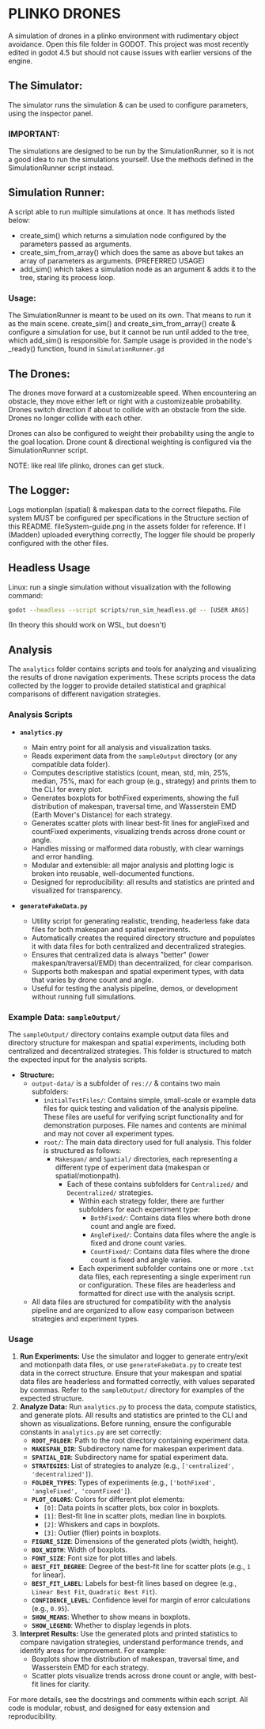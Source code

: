 # PLINKO DRONES

A simulation of drones in a plinko environment with rudimentary object avoidance.
Open this file folder in GODOT.
This project was most recently edited in godot 4.5 but should not cause issues with earlier versions of the engine.

## The Simulator:

The simulator runs the simulation & can be used to configure parameters, using the inspector panel.

### IMPORTANT:

The simulations are designed to be run by the SimulationRunner, so it is not a good idea to run the simulations yourself.
Use the methods defined in the SimulationRunner script instead.

## Simulation Runner:

A script able to run multiple simulations at once. It has methods listed below:

- create_sim() which returns a simulation node configured by the parameters passed as arguments.
- create_sim_from_array() which does the same as above but takes an array of parameters as arguments. (PREFERRED USAGE)
- add_sim() which takes a simulation node as an argument & adds it to the tree, staring its process loop.

### Usage:

The SimulationRunner is meant to be used on its own. That means to run it as the main scene.
create_sim() and create_sim_from_array() create & configure a simulation for use, but it cannot be run until added to the tree, which add_sim() is responsible for.
Sample usage is provided in the node's _ready() function, found in `SimulationRunner.gd`

## The Drones:

The drones move forward at a customizeable speed.
When encountering an obstacle, they move either left or right with a customizeable probability.
Drones switch direction if about to collide with an obstacle from the side.
Drones no longer collide with each other.

Drones can also be configured to weight their probability using the angle to the goal location.
Drone count & directional weighting is configured via the SimulationRunner script.

NOTE: like real life plinko, drones can get stuck.

## The Logger:

Logs motionplan (spatial) & makespan data to the correct filepaths.
File system MUST be configured per specifications in the Structure section of this README. fileSystem-guide.png in the assets folder for reference.
If I (Madden) uploaded everything correctly, The logger file should be properly configured with the other files.

## Headless Usage




Linux: run a single simulation without visualization with the following command:

```bash
godot --headless --script scripts/run_sim_headless.gd -- [USER ARGS]
```

(In theory this should work on WSL, but doesn't)

## Analysis

The `analytics` folder contains scripts and tools for analyzing and visualizing the results of drone navigation experiments. These scripts process the data collected by the logger to provide detailed statistical and graphical comparisons of different navigation strategies.

### Analysis Scripts

- **`analytics.py`**
  - Main entry point for all analysis and visualization tasks.
  - Reads experiment data from the `sampleOutput` directory (or any compatible data folder).
  - Computes descriptive statistics (count, mean, std, min, 25%, median, 75%, max) for each group (e.g., strategy) and prints them to the CLI for every plot.
  - Generates boxplots for bothFixed experiments, showing the full distribution of makespan, traversal time, and Wasserstein EMD (Earth Mover's Distance) for each strategy.
  - Generates scatter plots with linear best-fit lines for angleFixed and countFixed experiments, visualizing trends across drone count or angle.
  - Handles missing or malformed data robustly, with clear warnings and error handling.
  - Modular and extensible: all major analysis and plotting logic is broken into reusable, well-documented functions.
  - Designed for reproducibility: all results and statistics are printed and visualized for transparency.

- **`generateFakeData.py`**
  - Utility script for generating realistic, trending, headerless fake data files for both makespan and spatial experiments.
  - Automatically creates the required directory structure and populates it with data files for both centralized and decentralized strategies.
  - Ensures that centralized data is always "better" (lower makespan/traversal/EMD) than decentralized, for clear comparison.
  - Supports both makespan and spatial experiment types, with data that varies by drone count and angle.
  - Useful for testing the analysis pipeline, demos, or development without running full simulations.

### Example Data: `sampleOutput/`

The `sampleOutput/` directory contains example output data files and directory structure for makespan and spatial experiments, including both centralized and decentralized strategies. This folder is structured to match the expected input for the analysis scripts.

- **Structure:**
  - `output-data/` is a subfolder of `res://` & contains two main subfolders:
	- `initialTestFiles/`: Contains simple, small-scale or example data files for quick testing and validation of the analysis pipeline. These files are useful for verifying script functionality and for demonstration purposes. File names and contents are minimal and may not cover all experiment types.
	- `root/`: The main data directory used for full analysis. This folder is structured as follows:
	  - `Makespan/` and `Spatial/` directories, each representing a different type of experiment data (makespan or spatial/motionpath).
		- Each of these contains subfolders for `Centralized/` and `Decentralized/` strategies.
		  - Within each strategy folder, there are further subfolders for each experiment type:
			- `BothFixed/`: Contains data files where both drone count and angle are fixed.
			- `AngleFixed/`: Contains data files where the angle is fixed and drone count varies.
			- `CountFixed/`: Contains data files where the drone count is fixed and angle varies.
		  - Each experiment subfolder contains one or more `.txt` data files, each representing a single experiment run or configuration. These files are headerless and formatted for direct use with the analysis script.
  - All data files are structured for compatibility with the analysis pipeline and are organized to allow easy comparison between strategies and experiment types.

### Usage

1. **Run Experiments:** Use the simulator and logger to generate entry/exit and motionpath data files, or use `generateFakeData.py` to create test data in the correct structure. Ensure that your makespan and spatial data files are headerless and formatted correctly, with values separated by commas. Refer to the `sampleOutput/` directory for examples of the expected structure.
2. **Analyze Data:** Run `analytics.py` to process the data, compute statistics, and generate plots. All results and statistics are printed to the CLI and shown as visualizations. Before running, ensure the configurable constants in `analytics.py` are set correctly:
   - **`ROOT_FOLDER`**: Path to the root directory containing experiment data.
   - **`MAKESPAN_DIR`**: Subdirectory name for makespan experiment data.
   - **`SPATIAL_DIR`**: Subdirectory name for spatial experiment data.
   - **`STRATEGIES`**: List of strategies to analyze (e.g., `['centralized', 'decentralized']`).
   - **`FOLDER_TYPES`**: Types of experiments (e.g., `['bothFixed', 'angleFixed', 'countFixed']`).
   - **`PLOT_COLORS`**: Colors for different plot elements:
	 - `[0]`: Data points in scatter plots, box color in boxplots.
	 - `[1]`: Best-fit line in scatter plots, median line in boxplots.
	 - `[2]`: Whiskers and caps in boxplots.
	 - `[3]`: Outlier (flier) points in boxplots.
   - **`FIGURE_SIZE`**: Dimensions of the generated plots (width, height).
   - **`BOX_WIDTH`**: Width of boxplots.
   - **`FONT_SIZE`**: Font size for plot titles and labels.
   - **`BEST_FIT_DEGREE`**: Degree of the best-fit line for scatter plots (e.g., `1` for linear).
   - **`BEST_FIT_LABEL`**: Labels for best-fit lines based on degree (e.g., `Linear Best Fit`, `Quadratic Best Fit`).
   - **`CONFIDENCE_LEVEL`**: Confidence level for margin of error calculations (e.g., `0.95`).
   - **`SHOW_MEANS`**: Whether to show means in boxplots.
   - **`SHOW_LEGEND`**: Whether to display legends in plots.
3. **Interpret Results:** Use the generated plots and printed statistics to compare navigation strategies, understand performance trends, and identify areas for improvement. For example:
   - Boxplots show the distribution of makespan, traversal time, and Wasserstein EMD for each strategy.
   - Scatter plots visualize trends across drone count or angle, with best-fit lines for clarity.

For more details, see the docstrings and comments within each script. All code is modular, robust, and designed for easy extension and reproducibility.
